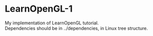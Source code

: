 # LearnOpenGL-1

My implementation of LearnOpenGL tutorial.  
Dependencies should be in ../dependencies, in Linux tree structure.